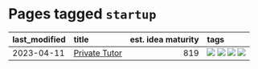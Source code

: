 # Pages tagged `startup`

|last_modified|title|est. idea maturity|tags
|:---|:---|---:|:---|
|2023-04-11|[Private Tutor](../private_tutor.md)|819|[![](https://img.shields.io/badge/tag-ai-f59257)](../tags/ai.md) [![](https://img.shields.io/badge/tag-discussion-467a7)](../tags/discussion.md) [![](https://img.shields.io/badge/tag-education-96bcc)](../tags/education.md) [![](https://img.shields.io/badge/tag-startup-bbc42)](../tags/startup.md)|
